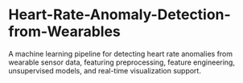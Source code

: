 # Heart-Rate-Anomaly-Detection-from-Wearables
A machine learning pipeline for detecting heart rate anomalies from wearable sensor data, featuring preprocessing, feature engineering, unsupervised models, and real-time visualization support.
